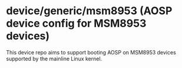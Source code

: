 # device/generic/msm8953 (AOSP device config for MSM8953 devices)

This device repo aims to support booting AOSP on MSM8953 devices supported by the mainline Linux kernel.
